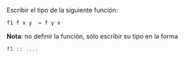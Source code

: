Escribir el tipo de la siguiente función:

```Haskell
f1 f x y  = f y x
```

**Nota**: no definir la función, sólo escribir su tipo en la forma

```Haskell
f1 :: ....
```
